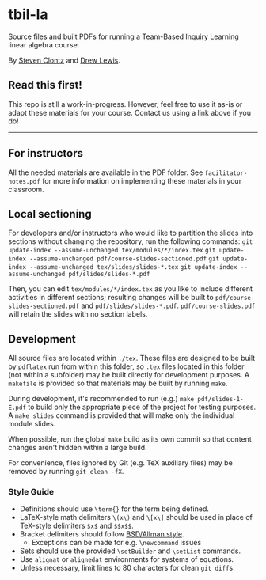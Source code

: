 # tbil-la

Source files and built PDFs for running a Team-Based Inquiry Learning
linear algebra course.

By [Steven Clontz](https://clontz.org) and 
[Drew Lewis](https://twitter.com/siwelwerd).

## Read this first!

This repo is still a work-in-progress. However, feel free to use it
as-is or adapt these materials for your course. 
Contact us using a link above if you do!

---


## For instructors

All the needed materials are available in the PDF folder.
See `facilitator-notes.pdf` for more information on implementing
these materials in your classroom.

## Local sectioning
For developers and/or instructors who would like to partition the slides into
sections without changing the repository, run the following commands:
`git update-index --assume-unchanged tex/modules/*/index.tex`
`git update-index --assume-unchanged pdf/course-slides-sectioned.pdf`
`git update-index --assume-unchanged tex/slides/slides-*.tex`
`git update-index --assume-unchanged pdf/slides/slides-*.pdf`


Then, you can edit `tex/modules/*/index.tex` as you like to include different
activities in different sections; resulting changes will be built to 
`pdf/course-slides-sectioned.pdf` and `pdf/slides/slides-*.pdf`.  `pdf/course-slides.pdf` will retain the slides with no section labels.

## Development

All source files are located within `./tex`. These files are designed
to be built by `pdflatex` run from within this folder, so `.tex` files
located in this folder (not within a subfolder) may be built directly
for development purposes. A `makefile` is provided so that materials may
be built by running `make`.

During development, it's recommended to run (e.g.) `make pdf/slides-1-E.pdf`
to build only the appropriate piece of the project for testing purposes.
A `make slides` command is provided that will make only the individual module slides.

When possible, run the global `make` build as its own commit so that content
changes aren't hidden within a large build. 
 
For convenience, files ignored by Git (e.g. TeX auxiliary files) may be
removed by running `git clean -fX`.

### Style Guide

- Definitions should use `\term{}` for the term being defined.
- LaTeX-style math delimiters `\(x\)` and `\[x\]` should be used in
  place of TeX-style delimiters `$x$` and `$$x$$`.
- Bracket delimiters should follow [BSD/Allman style][allman].
    - Exceptions can be made for e.g. `\newcommand` issues
- Sets should use the provided `\setBuilder` and `\setList` commands.
- Use `alignat` or `alignedat` environments for systems of equations.
- Unless necessary, limit lines to 80 characters for clean `git diff`s.


[allman]: https://en.wikipedia.org/wiki/Indentation_style#Allman_style
